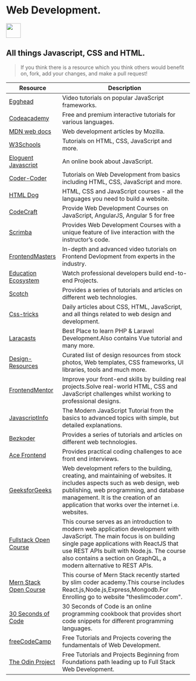 # Web Development.

<img src="https://image.flaticon.com/icons/png/128/234/234073.png" height="40px"/>

## All things Javascript, CSS and HTML.

> If you think there is a resource which you think others would benefit on, fork, add your changes, and make a pull request!
> <br>

| Resource                                                                            | Description                                                                                                                                                                                                                                                                               |
| ----------------------------------------------------------------------------------- | ----------------------------------------------------------------------------------------------------------------------------------------------------------------------------------------------------------------------------------------------------------------------------------------- |
| [Egghead](https://egghead.io/)                                                      | Video tutorials on popular JavaScript frameworks.                                                                                                                                                                                                                                         |
| [Codeacademy](https://www.codecademy.com/)                                          | Free and premium interactive tutorials for various languages.                                                                                                                                                                                                                             |
| [MDN web docs](https://developer.mozilla.org/en-US/docs/Learn)                      | Web development articles by Mozilla.                                                                                                                                                                                                                                                      |
| [W3Schools](https://www.w3schools.com/)                                             | Tutorials on HTML, CSS, JavaScript and more.                                                                                                                                                                                                                                              |
| [Eloguent Javascript](https://eloquentjavascript.net/)                              | An online book about JavaScript.                                                                                                                                                                                                                                                          |
| [Coder-Coder](https://coder-coder.com/)                                             | Tutorials on Web Development from basics including HTML, CSS, JavaScript and more.                                                                                                                                                                                                        |
| [HTML Dog](https://www.htmldog.com/)                                                | HTML, CSS and JavaScript courses - all the languages you need to build a website.                                                                                                                                                                                                         |
| [CodeCraft](https://codecraft.tv/)                                                  | Provide Web Development Courses on JavaScript, AngularJS, Angular 5 for free                                                                                                                                                                                                              |
| [Scrimba](https://scrimba.com/)                                                     | Provides Web Development Courses with a unique feature of live interaction with the instructor’s code.                                                                                                                                                                                    |
| [FrontendMasters](https://frontendmasters.com/)                                     | In-depth and advanced video tutorials on Frontend Devlopment from experts in the industry.                                                                                                                                                                                                |
| [Education Ecosystem](https://www.education-ecosystem.com/)                         | Watch professional developers build end-to-end Projects.                                                                                                                                                                                                                                  |
| [Scotch](https://scotch.io/)                                                        | Provides a series of tutorials and articles on different web technologies.                                                                                                                                                                                                                |
| [Css-tricks](https://css-tricks.com/)                                               | Daily articles about CSS, HTML, JavaScript, and all things related to web design and development.                                                                                                                                                                                         |
| [Laracasts](https://laracasts.com/)                                                 | Best Place to learn PHP & Laravel Development.Also contains Vue tutorial and many more.                                                                                                                                                                                                   |
| [Design-Resources](https://github.com/bradtraversy/design-resources-for-developers) | Curated list of design resources from stock photos, Web templates, CSS frameworks, UI libraries, tools and much more.                                                                                                                                                                     |
| [FrontendMentor](https://www.frontendmentor.io)                                     | Improve your front-end skills by building real projects.Solve real-world HTML, CSS and JavaScript challenges whilst working to professional designs.                                                                                                                                      |
| [JavascriptInfo](https://javascript.info/)                                          | The Modern JavaScript Tutorial from the basics to advanced topics with simple, but detailed explanations.                                                                                                                                                                                 |
| [Bezkoder](https://bezkoder.com/)                                                   | Provides a series of tutorials and articles on different web technologies.                                                                                                                                                                                                                |
| [Ace Frontend](https://www.acefrontend.com/)                                        | Provides practical coding challenges to ace front end interviews.                                                                                                                                                                                                                         |
| [GeeksforGeeks](https://www.geeksforgeeks.org/web-development/?ref=shm)             | Web development refers to the building, creating, and maintaining of websites. It includes aspects such as web design, web publishing, web programming, and database management. It is the creation of an application that works over the internet i.e. websites.                         |
| [Fullstack Open Course](https://fullstackopen.com/en/)                              | This course serves as an introduction to modern web application development with JavaScript. The main focus is on building single page applications with ReactJS that use REST APIs built with Node.js. The course also contains a section on GraphQL, a modern alternative to REST APIs. |
| [Mern Stack Open Course](https://theslimcoder.com/)                                 | This course of Mern Stack recently started by slim coder academy.This course includes React.js,Node.js,Express,Mongodb.For Enrolling go to website "theslimcoder.com".| |
| [30 Seconds of Code](https://www.30secondsofcode.org/)                              | 30 Seconds of Code is an online programming cookbook that provides short code snippets for different programming languages. |
| [freeCodeCamp](https://www.freecodecamp.org/learn/responsive-web-design/)           | Free Tutorials and Projects covering the fundamentals of Web Development.                                                                                                                                                                                                                 |
| [The Odin Project](https://www.theodinproject.com/)                                 | Free Tutorials and Projects Beginning from Foundations path leading up to Full Stack Web Development.                                                                                                                                                                                                                 |

